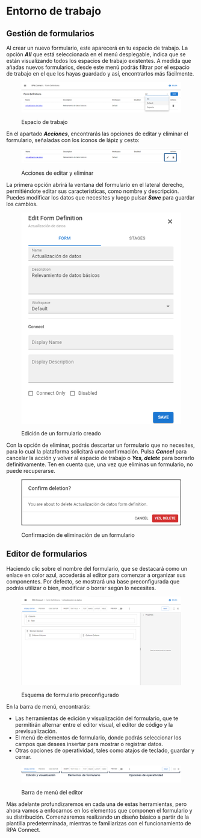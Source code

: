 # Entorno de trabajo

## Gestión de formularios

Al crear un nuevo formulario, este aparecerá en tu espacio de trabajo. La opción _**All**_ que está seleccionada en el menú desplegable, indica que se están visualizando todos los espacios de trabajo existentes. A medida que añadas nuevos formularios, desde este menú podrás filtrar por el espacio de trabajo en el que los hayas guardado y así, encontrarlos más fácilmente.

<figure><img src="../../.gitbook/assets/workspace.png" alt=""><figcaption><p>Espacio de trabajo</p></figcaption></figure>

En el apartado _**Acciones**_, encontrarás las opciones de editar y eliminar el formulario, señaladas con los íconos de lápiz y cesto:

<figure><img src="../../.gitbook/assets/acciones.png" alt=""><figcaption><p>Acciones de editar y eliminar</p></figcaption></figure>

La primera opción abrirá la ventana del formulario en el lateral derecho, permitiéndote editar sus características, como nombre y descripción. Puedes modificar los datos que necesites y luego pulsar _**Save**_ para guardar los cambios.

<figure><img src="../../.gitbook/assets/editar_formulario.png" alt=""><figcaption><p>Edición de un formulario creado</p></figcaption></figure>

Con la opción de eliminar, podrás descartar un formulario que no necesites, para lo cual la plataforma solicitará una confirmación. Pulsa _**Cancel**_ para cancelar la acción y volver al espacio de trabajo o _**Yes, delete**_ para borrarlo definitivamente. Ten en cuenta que, una vez que eliminas un formulario, no puede recuperarse.

<figure><img src="../../.gitbook/assets/eliminar_formulario.png" alt=""><figcaption><p>Confirmación de eliminación de un formulario</p></figcaption></figure>

## Editor de formularios

Haciendo clic sobre el nombre del formulario, que se destacará como un enlace en color azul, accederás al editor para comenzar a organizar sus componentes. Por defecto, se mostrará una base preconfigurada que podrás utilizar o bien, modificar o borrar según lo necesites.

<figure><img src="../../.gitbook/assets/esquema_base.png" alt=""><figcaption><p>Esquema de formulario preconfigurado</p></figcaption></figure>

En la barra de menú, encontrarás:

* Las herramientas de edición y visualización del formulario, que te permitirán alternar entre el editor visual, el editor de código y la previsualización.
* El menú de elementos de formulario, donde podrás seleccionar los campos que desees insertar para mostrar o registrar datos.
* Otras opciones de operatividad, tales como atajos de teclado, guardar y cerrar.

<figure><img src="../../.gitbook/assets/RPA_Connect_4.png" alt=""><figcaption><p>Barra de menú del editor</p></figcaption></figure>

Más adelante profundizaremos en cada una de estas herramientas, pero ahora vamos a enfocarnos en los elementos que componen el formulario y su distribución. Comenzaremos realizando un diseño básico a partir de la plantilla predeterminada, mientras te familiarizas con el funcionamiento de RPA Connect.
